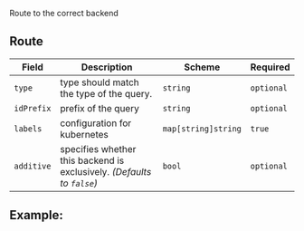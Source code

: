 Route to the correct backend

## Route

| Field      | Description                                                            | Scheme              | Required   |
| ---------- | ---------------------------------------------------------------------- | ------------------- | ---------- |
| `type`     | type should match the type of the query.                               | `string`            | `optional` |
| `idPrefix` | prefix of the query                                                    | `string`            | `optional` |
| `labels`   | configuration for kubernetes                                           | `map[string]string` | `true`     |
| `additive` | specifies whether this backend is exclusively. _(Defaults to `false`)_ | `bool`              | `optional` |


## Example: